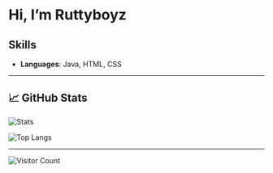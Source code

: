 # Hi, I’m Ruttyboyz

## Skills

- **Languages**: Java, HTML, CSS  

---

## 📈 GitHub Stats


![Stats](https://github-readme-stats.vercel.app/api?username=ruttyboyzcode&show_icons=true&theme=great-gatsby)


  ![Top Langs](https://github-readme-stats.vercel.app/api/top-langs/?username=ruttyboyzcode&layout=compact&theme=great-gatsby&refresh=1)


---

![Visitor Count](https://komarev.com/ghpvc/?username=ruttyboyzcode&color=blue)
